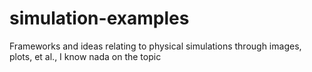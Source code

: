 # simulation-examples
Frameworks and ideas relating to physical simulations through images, plots, et al., I know nada on the topic
